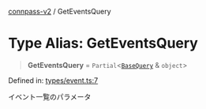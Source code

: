 [connpass-v2](../wiki/globals) / GetEventsQuery

# Type Alias: GetEventsQuery

> **GetEventsQuery** = `Partial`\<[`BaseQuery`](../wiki/TypeAlias.BaseQuery) & `object`\>

Defined in: [types/event.ts:7](https://github.com/ryohidaka/node-connpass/blob/498bb7569eeb752a9c8dac2ec862504840e66957/src/types/event.ts#L7)

イベント一覧のパラメータ
